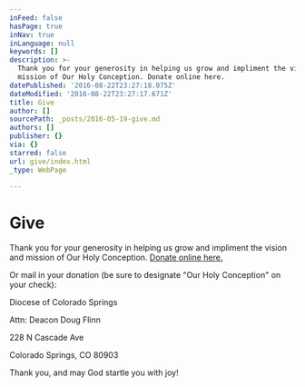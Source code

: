 ```yaml
---
inFeed: false
hasPage: true
inNav: true
inLanguage: null
keywords: []
description: >-
  Thank you for your generosity in helping us grow and impliment the vision and
  mission of Our Holy Conception. Donate online here.
datePublished: '2016-08-22T23:27:18.075Z'
dateModified: '2016-08-22T23:27:17.671Z'
title: Give
author: []
sourcePath: _posts/2016-05-19-give.md
authors: []
publisher: {}
via: {}
starred: false
url: give/index.html
_type: WebPage

---
```

# Give

Thank you for your generosity in helping us grow and impliment the vision and mission of Our Holy Conception. [Donate online here.][0]

Or mail in your donation (be sure to designate "Our Holy Conception" on your check):

Diocese of Colorado Springs

Attn: Deacon Doug Flinn

228 N Cascade Ave

Colorado Springs, CO 80903

Thank you, and may God startle you with joy!

[0]: https://myportal.diocs.org/Campaign/Gift/3